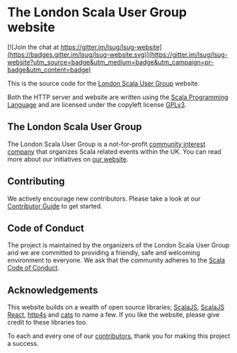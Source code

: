 # The London Scala User Group website

[![Join the chat at https://gitter.im/lsug/lsug-website](https://badges.gitter.im/lsug/lsug-website.svg)](https://gitter.im/lsug/lsug-website?utm_source=badge&utm_medium=badge&utm_campaign=pr-badge&utm_content=badge)

This is the source code for the [London Scala User Group](https://www.lsug.co.uk) website.

Both the HTTP server and website are written using the [Scala Programming Language](https://www.scala-lang.org/) and are licensed under the copyleft license [GPLv3](https://www.gnu.org/licenses/gpl-3.0.en.html).


## The London Scala User Group

The London Scala User Group is a not-for-profit [community interest company](https://www.gov.uk/government/organisations/office-of-the-regulator-of-community-interest-companies) that organizes Scala related events within the UK. You can read more about our initiatives on [our website](https://www.lsug.co.uk/about).

## Contributing

We actively encourage new contributors. Please take a look at our [Contributor Guide](CONTRIBUTING.md) to get started.

## Code of Conduct

The project is maintained by the organizers of the London Scala User Group and we are committed to providing a friendly, safe and welcoming environment to everyone. We ask that the community adheres to the [Scala Code of Conduct](https://www.scala-lang.org/conduct/).


## Acknowledgements

This website builds on a wealth of open source libraries; [ScalaJS](https://github.com/scala-js/scala-js), [ScalaJS React](https://github.com/japgolly/scalajs-react), [http4s](https://github.com/http4s/http4s) and [cats](https://github.com/typelevel/cats) to name a few. If you like the website, please give credit to these libraries too.

To each and every one of our [contributors](CONTRIBUTORS.md), thank you for making this project a success.

